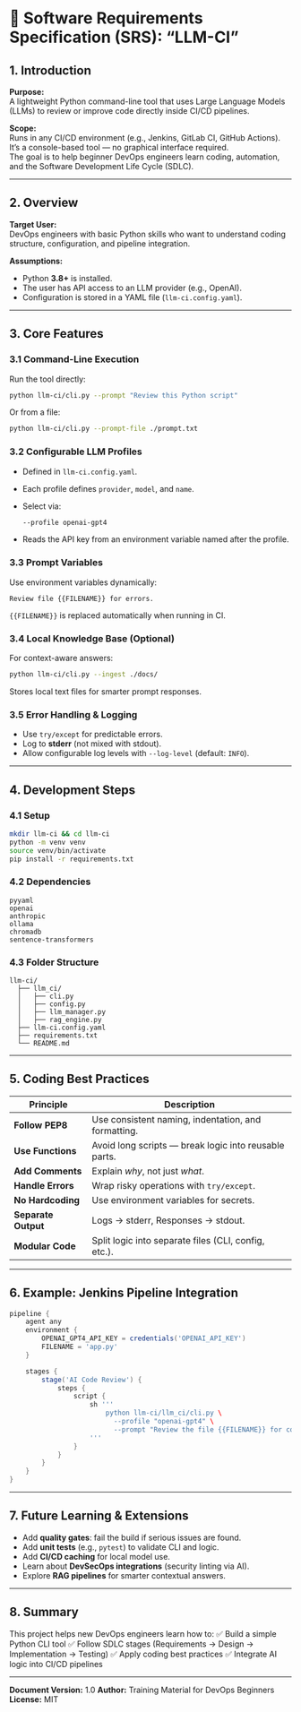 # 🧩 Software Requirements Specification (SRS): **“LLM-CI”**

## **1. Introduction**
**Purpose:**  
A lightweight Python command-line tool that uses Large Language Models (LLMs) to review or improve code directly inside CI/CD pipelines.  

**Scope:**  
Runs in any CI/CD environment (e.g., Jenkins, GitLab CI, GitHub Actions).  
It’s a console-based tool — no graphical interface required.  
The goal is to help beginner DevOps engineers learn coding, automation, and the Software Development Life Cycle (SDLC).  

---

## **2. Overview**
**Target User:**  
DevOps engineers with basic Python skills who want to understand coding structure, configuration, and pipeline integration.  

**Assumptions:**  
- Python **3.8+** is installed.  
- The user has API access to an LLM provider (e.g., OpenAI).  
- Configuration is stored in a YAML file (`llm-ci.config.yaml`).  

---

## **3. Core Features**

### 3.1 Command-Line Execution
Run the tool directly:
```bash
python llm-ci/cli.py --prompt "Review this Python script"
````

Or from a file:

```bash
python llm-ci/cli.py --prompt-file ./prompt.txt
```

### 3.2 Configurable LLM Profiles

* Defined in `llm-ci.config.yaml`.
* Each profile defines `provider`, `model`, and `name`.
* Select via:

  ```bash
  --profile openai-gpt4
  ```
* Reads the API key from an environment variable named after the profile.

### 3.3 Prompt Variables

Use environment variables dynamically:

```text
Review file {{FILENAME}} for errors.
```

`{{FILENAME}}` is replaced automatically when running in CI.

### 3.4 Local Knowledge Base (Optional)

For context-aware answers:

```bash
python llm-ci/cli.py --ingest ./docs/
```

Stores local text files for smarter prompt responses.

### 3.5 Error Handling & Logging

* Use `try/except` for predictable errors.
* Log to **stderr** (not mixed with stdout).
* Allow configurable log levels with `--log-level` (default: `INFO`).

---

## **4. Development Steps**

### 4.1 Setup

```bash
mkdir llm-ci && cd llm-ci
python -m venv venv
source venv/bin/activate
pip install -r requirements.txt
```

### 4.2 Dependencies

```
pyyaml
openai
anthropic
ollama
chromadb
sentence-transformers
```

### 4.3 Folder Structure

```
llm-ci/
  ├── llm_ci/
  │   ├── cli.py
  │   ├── config.py
  │   ├── llm_manager.py
  │   ├── rag_engine.py
  ├── llm-ci.config.yaml
  ├── requirements.txt
  └── README.md
```

---

## **5. Coding Best Practices**

| Principle           | Description                                           |
| ------------------- | ----------------------------------------------------- |
| **Follow PEP8**     | Use consistent naming, indentation, and formatting.   |
| **Use Functions**   | Avoid long scripts — break logic into reusable parts. |
| **Add Comments**    | Explain *why*, not just *what*.                       |
| **Handle Errors**   | Wrap risky operations with `try/except`.              |
| **No Hardcoding**   | Use environment variables for secrets.                |
| **Separate Output** | Logs → stderr, Responses → stdout.                    |
| **Modular Code**    | Split logic into separate files (CLI, config, etc.).  |

---

## **6. Example: Jenkins Pipeline Integration**

```groovy
pipeline {
    agent any
    environment {
        OPENAI_GPT4_API_KEY = credentials('OPENAI_API_KEY')
        FILENAME = 'app.py'
    }

    stages {
        stage('AI Code Review') {
            steps {
                script {
                    sh '''
                        python llm-ci/llm_ci/cli.py \
                          --profile "openai-gpt4" \
                          --prompt "Review the file {{FILENAME}} for code quality and security issues."
                    '''
                }
            }
        }
    }
}
```

---

## **7. Future Learning & Extensions**

* Add **quality gates**: fail the build if serious issues are found.
* Add **unit tests** (e.g., `pytest`) to validate CLI and logic.
* Add **CI/CD caching** for local model use.
* Learn about **DevSecOps integrations** (security linting via AI).
* Explore **RAG pipelines** for smarter contextual answers.

---

## **8. Summary**

This project helps new DevOps engineers learn how to:
✅ Build a simple Python CLI tool
✅ Follow SDLC stages (Requirements → Design → Implementation → Testing)
✅ Apply coding best practices
✅ Integrate AI logic into CI/CD pipelines

---

**Document Version:** 1.0
**Author:** Training Material for DevOps Beginners
**License:** MIT
